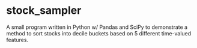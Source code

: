 # stock_sampler
A small program written in Python w/ Pandas and SciPy to demonstrate a method to sort stocks into decile buckets based on 5 different time-valued features.
